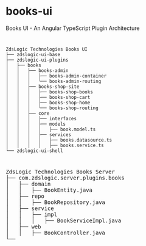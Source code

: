 # books-ui

Books UI - An Angular TypeScript Plugin Architecture

<code>
<pre>
ZdsLogic Technologies Books UI
├── zdslogic-ui-base
├── zdslogic-ui-plugins
│   ├── books
│   │   ├── books-admin
│   │   │   ├── books-admin-container
│   │   │   └── books-admin-routing
│   │   ├── books-shop-site
│   │   │   ├── books-shop-books
│   │   │   ├── books-shop-cart
│   │   │   ├── books-shop-home
│   │   │   └── books-shop-routing
│   │   ├── core
│   │   │   ├── interfaces
│   │   │   ├── models
│   │   │   │   ├── book.model.ts
│   │   │   ├── services
│   │   │   │   ├── books.datasource.ts
│   │   │   │   ├── books.service.ts
└── zdslogic-ui-shell
</pre>
</code>


<pre>
ZdsLogic Technologies Books Server
├── com.zdslogic.server.plugins.books
│   ├── domain
│   │   ├── BookEntity.java
│   ├── repo
│   │   ├── BookRepository.java
│   ├── service
│   │   ├── impl
│   │   │   ├── BookServiceImpl.java
│   ├── web
│   │   ├── BookController.java
└──
</pre>